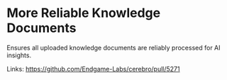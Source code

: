 # More Reliable Knowledge Documents

Ensures all uploaded knowledge documents are reliably processed for AI insights.

Links:
https://github.com/Endgame-Labs/cerebro/pull/5271
